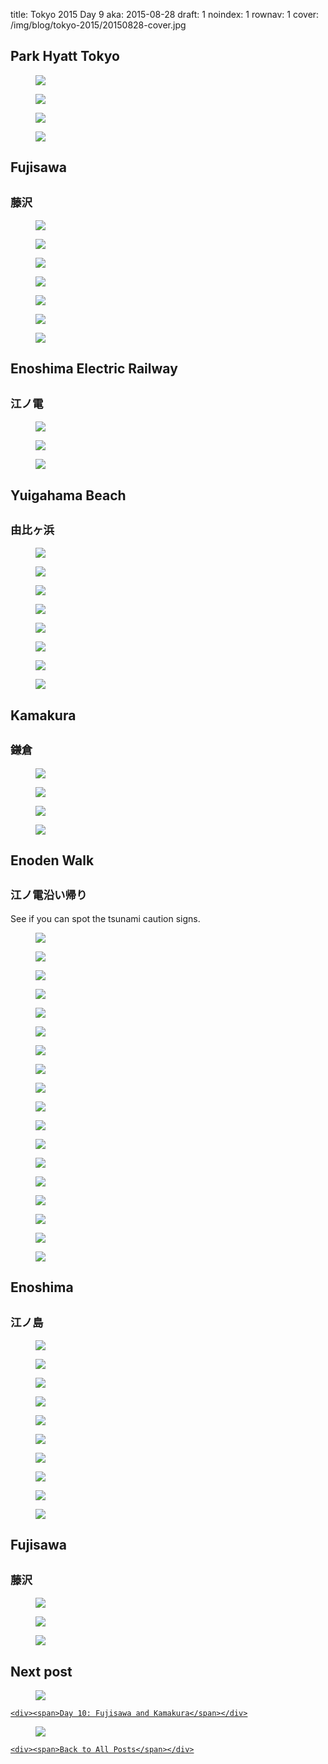 title: Tokyo 2015 Day 9
aka: 2015-08-28
draft: 1
noindex: 1
rownav: 1
cover: /img/blog/tokyo-2015/20150828-cover.jpg

<h2 class="context">Park Hyatt Tokyo</h2>

<figure><img src="/img/blog/tokyo-2015/20150828-114807.jpg"></figure>
<figure><img src="/img/blog/tokyo-2015/20150828-115152.jpg"></figure>
<figure class="bust"><img src="/img/blog/tokyo-2015/20150828-115706.jpg"></figure>
<figure><img src="/img/blog/tokyo-2015/20150828-121415.jpg"></figure>

<h2 class="context">Fujisawa</h2>
<h2 class="context"><small>藤沢</small></h2>

<figure><img src="/img/blog/tokyo-2015/20150828-132635.jpg"></figure>
<div class="h1-1 box">
  <figure><img src="/img/blog/tokyo-2015/20150828-152054.jpg"></figure>
  <figure><img src="/img/blog/tokyo-2015/20150828-132850.jpg"></figure>
</div>
<figure><img src="/img/blog/tokyo-2015/20150828-133625.jpg"></figure>
<figure><img src="/img/blog/tokyo-2015/20150828-142021.jpg"></figure>
<figure><img src="/img/blog/tokyo-2015/20150828-144405.jpg"></figure>
<figure><img src="/img/blog/tokyo-2015/20150828-152853.jpg"></figure>

<h2 class="context">Enoshima Electric Railway</h2>
<h2 class="context"><small>江ノ電</small></h2>

<figure><img src="/img/blog/tokyo-2015/20150828-162125.jpg"></figure>
<figure><img src="/img/blog/tokyo-2015/20150828-164001.jpg"></figure>
<figure><img src="/img/blog/tokyo-2015/20150828-164934.jpg"></figure>

<h2 class="context">Yuigahama Beach</h2>
<h2 class="context"><small>由比ヶ浜</small></h2>

<figure><img src="/img/blog/tokyo-2015/20150828-165613.jpg"></figure>
<figure><img src="/img/blog/tokyo-2015/20150828-170150.jpg"></figure>
<div class="bust box h1-1">
  <figure><img src="/img/blog/tokyo-2015/20150828-170256.jpg"></figure>
  <figure><img src="/img/blog/tokyo-2015/20150828-170759.jpg"></figure>
</div>
<figure><img src="/img/blog/tokyo-2015/20150828-171640.jpg"></figure>
<figure class="bust"><img src="/img/blog/tokyo-2015/20150828-171528.jpg"></figure>
<figure><img src="/img/blog/tokyo-2015/20150828-172254.jpg"></figure>
<figure><img src="/img/blog/tokyo-2015/20150828-173143.jpg"></figure>

<h2 class="context">Kamakura</h2>
<h2 class="context"><small>鎌倉</small></h2>

<figure class="bust"><img src="/img/blog/tokyo-2015/20150828-183239.jpg"></figure>
<div class="h1-1 box">
  <figure class="tokyo-20150828-183521"><img src="/img/blog/tokyo-2015/20150828-183521.jpg"></figure>
  <figure><img src="/img/blog/tokyo-2015/20150828-184941.jpg"></figure>
</div>
<figure><img src="/img/blog/tokyo-2015/20150828-182451.jpg"></figure>

<h2 class="context">Enoden Walk</h2>
<h2 class="context"><small>江ノ電沿い帰り</small></h2>

<p>See if you can spot the tsunami caution signs.</p>

<figure class="bust"><img src="/img/blog/tokyo-2015/20150828-200900.jpg"></figure>
<figure><img src="/img/blog/tokyo-2015/20150828-201523.jpg"></figure>
<figure><img src="/img/blog/tokyo-2015/20150828-201619.jpg"></figure>
<figure class="bust"><img src="/img/blog/tokyo-2015/20150828-202350.jpg"></figure>
<div class="h1-1 box">
  <figure><img src="/img/blog/tokyo-2015/20150828-202447.jpg"></figure>
  <figure><img src="/img/blog/tokyo-2015/20150828-202757.jpg"></figure>
</div>
<figure><img src="/img/blog/tokyo-2015/20150828-202954.jpg"></figure>
<figure><img src="/img/blog/tokyo-2015/20150828-203137.jpg"></figure>
<figure><img src="/img/blog/tokyo-2015/20150828-203920.jpg"></figure>
<figure class="bust"><img src="/img/blog/tokyo-2015/20150828-212123.jpg"></figure>
<figure class="bust"><img src="/img/blog/tokyo-2015/20150828-213215.jpg"></figure>
<figure><img src="/img/blog/tokyo-2015/20150828-213848.jpg"></figure>
<div class="h1-1 box">
  <figure><img src="/img/blog/tokyo-2015/20150828-213653.jpg"></figure>
  <figure><img src="/img/blog/tokyo-2015/20150828-213905.jpg"></figure>
</div>
<figure><img src="/img/blog/tokyo-2015/20150828-214713.jpg"></figure>
<figure><img src="/img/blog/tokyo-2015/20150828-214636.jpg"></figure>
<figure><img src="/img/blog/tokyo-2015/20150828-215011.jpg"></figure>
<figure><img src="/img/blog/tokyo-2015/20150828-215227.jpg"></figure>

<h2 class="context">Enoshima</h2>
<h2 class="context"><small>江ノ島</small></h2>

<figure class="bust"><img src="/img/blog/tokyo-2015/20150828-215731.jpg"></figure>
<figure><img src="/img/blog/tokyo-2015/20150828-220003.jpg"></figure>
<figure><img src="/img/blog/tokyo-2015/20150828-220011.jpg"></figure>
<figure><img src="/img/blog/tokyo-2015/20150828-221250.jpg"></figure>
<figure><img src="/img/blog/tokyo-2015/20150828-221503.jpg"></figure>
<figure><img src="/img/blog/tokyo-2015/20150828-221656.jpg"></figure>
<figure class="bust"><img src="/img/blog/tokyo-2015/20150828-221835.jpg"></figure>
<figure><img src="/img/blog/tokyo-2015/20150828-222132.jpg"></figure>
<figure><img src="/img/blog/tokyo-2015/20150828-222435.jpg"></figure>
<figure class="bust"><img src="/img/blog/tokyo-2015/20150828-223206.jpg"></figure>

<h2 class="context">Fujisawa</h2>
<h2 class="context"><small>藤沢</small></h2>

<figure><img src="/img/blog/tokyo-2015/20150828-223426.jpg"></figure>
<figure><img src="/img/blog/tokyo-2015/20150828-224031.jpg"></figure>
<figure><img src="/img/blog/tokyo-2015/20150828-225749.jpg"></figure>

<h2>Next post</h2>

<div class="hud">
  <a href="tokyo-2015-day-10.html">
    <figure><img src="/img/blog/tokyo-2015/20150829-cover.jpg"></figure>
   
    <div><span>Day 10: Fujisawa and Kamakura</span></div>
  </a>
</div>

<div class="hud">
  <a href="tokyo-2015.html">
    <figure><img src="/img/blog/tokyo-2015/cover.jpg"></figure>
   
    <div><span>Back to All Posts</span></div>
  </a>
</div>
